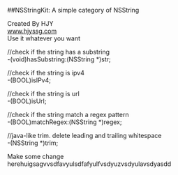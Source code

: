 ##NSStringKit: A simple category of NSString

Created By HJY  
www.hjyssg.com  
Use it whatever you want

//check if the string has a substring       
-(void)hasSubstring:(NSString *)str;

//check if the string is ipv4     
-(BOOL)isIPv4;

//check if the string is url      
-(BOOL)isUrl;

//check if the string match a regex pattern   
-(BOOL)matchRegex:(NSString *)regex;

//java-like trim. delete leading and trailing whitespace  
-(NSString *)trim; 

Make some change herehuigsagvvsdfavyulsdfafyulfvsdyuzvsdyulavsdyasdd
